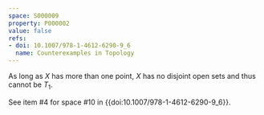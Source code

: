 ```yaml
---
space: S000009
property: P000002
value: false
refs:
- doi: 10.1007/978-1-4612-6290-9_6
  name: Counterexamples in Topology
---
```


As long as $X$ has more than one point, $X$ has no disjoint open sets and thus cannot be $T_1$.

See item #4 for space #10 in {{doi:10.1007/978-1-4612-6290-9_6}}.
